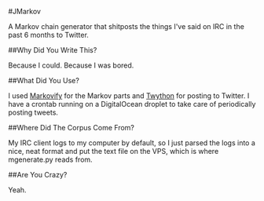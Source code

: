 #JMarkov

A Markov chain generator that shitposts the things I've said on
IRC in the past 6 months to Twitter.

##Why Did You Write This?

Because I could. Because I was bored. 

##What Did You Use?

I used [Markovify](https://github.com/jsvine/markovify) for the Markov parts and
[Twython](https://github.com/ryanmcgrath/twython) for posting to Twitter. I have a crontab running
on a DigitalOcean droplet to take care of periodically posting tweets.

##Where Did The Corpus Come From?

My IRC client logs to my computer by default, so I just parsed the logs into a nice,
neat format and put the text file on the VPS, which is where mgenerate.py reads from.

##Are You Crazy? 

Yeah.
